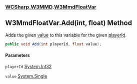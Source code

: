 ### [WCSharp.W3MMD](WCSharp.W3MMD.md 'WCSharp.W3MMD').[W3MmdFloatVar](WCSharp.W3MMD.W3MmdFloatVar.md 'WCSharp.W3MMD.W3MmdFloatVar')

## W3MmdFloatVar.Add(int, float) Method

Adds the given [value](WCSharp.W3MMD.W3MmdFloatVar.Add(int,float).md#WCSharp.W3MMD.W3MmdFloatVar.Add(int,float).value 'WCSharp.W3MMD.W3MmdFloatVar.Add(int, float).value') to this variable for the given [playerId](WCSharp.W3MMD.W3MmdFloatVar.Add(int,float).md#WCSharp.W3MMD.W3MmdFloatVar.Add(int,float).playerId 'WCSharp.W3MMD.W3MmdFloatVar.Add(int, float).playerId').

```csharp
public void Add(int playerId, float value);
```
#### Parameters

<a name='WCSharp.W3MMD.W3MmdFloatVar.Add(int,float).playerId'></a>

`playerId` [System.Int32](https://docs.microsoft.com/en-us/dotnet/api/System.Int32 'System.Int32')

<a name='WCSharp.W3MMD.W3MmdFloatVar.Add(int,float).value'></a>

`value` [System.Single](https://docs.microsoft.com/en-us/dotnet/api/System.Single 'System.Single')